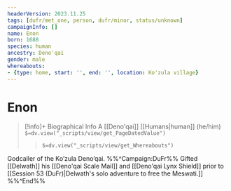 ```yaml
---
headerVersion: 2023.11.25
tags: [dufr/met_one, person, dufr/minor, status/unknown]
campaignInfo: []
name: Enon
born: 1688
species: human
ancestry: Deno'qai
gender: male
whereabouts:
- {type: home, start: '', end: '', location: Ko'zula village}
---
```

# Enon
>[!info]+ Biographical Info
> A [[Deno'qai]] [[Humans|human]] (he/him)
> `$=dv.view("_scripts/view/get_PageDatedValue")`
>> `$=dv.view("_scripts/view/get_Whereabouts")`

Godcaller of the Ko’zula Deno’qai. 
%%^Campaign:DuFr%%
Gifted [[Delwath]] his [[Deno'qai Scale Mail]] and [[Deno'qai Lynx Shield]] prior to [[Session 53 (DuFr)|Delwath's solo adventure to free the Meswati.]]
%%^End%%

